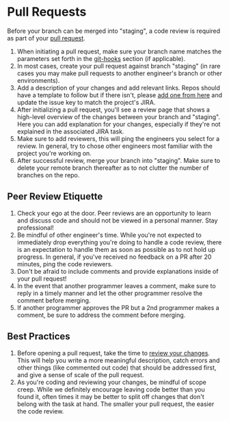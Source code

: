 # Pull Requests

Before your branch can be merged into "staging", a code review is required as part of your [pull request](https://docs.github.com/en/free-pro-team@latest/github/collaborating-with-issues-and-pull-requests/about-pull-requests).

1. When initiating a pull request, make sure your branch name matches the parameters set forth in the [git-hooks](https://github.com/Andrews-McMeel-Universal/amu-code_standards/tree/production/general/github/git-hooks) section (if applicable).
2. In most cases, create your pull request against branch "staging" (in rare cases you may make pull requests to another engineer's branch or other environments).
3. Add a description of your changes and add relevant links. Repos should have a template to follow but if there isn't, please [add one from here](https://github.com/Andrews-McMeel-Universal/amu-code_standards/tree/production/general/github/git-hooks) and update the issue key to match the project's JIRA.
4. After initializing a pull request, you'll see a review page that shows a high-level overview of the changes between your branch and "staging". Here you can add explanation for your changes, especially if they're not explained in the associated JIRA task.
5. Make sure to add reviewers, this will ping the engineers you select for a review. In general, try to chose other engineers most familiar with the project you're working on.
6. After successful review, merge your branch into "staging". Make sure to delete your remote branch thereafter as to not clutter the number of branches on the repo.

## Peer Review Etiquette

1. Check your ego at the door. Peer reviews are an opportunity to learn and discuss code and should not be viewed in a personal manner. Stay professional!
2. Be mindful of other engineer's time. While you're not expected to immediately drop everything you're doing to handle a code review, there is an expectation to handle them as soon as possible as to not hold up progress. In general, if you've received no feedback on a PR after 20 minutes, ping the code reviewers.
3. Don't be afraid to include comments and provide explanations inside of your pull request!
4. In the event that another programmer leaves a comment, make sure to reply in a timely manner and let the other programmer resolve the comment before merging.
5. If another programmer approves the PR but a 2nd programmer makes a comment, be sure to address the comment before merging.

## Best Practices

1. Before opening a pull request, take the time to [review your changes](https://docs.github.com/en/free-pro-team@latest/github/collaborating-with-issues-and-pull-requests/about-comparing-branches-in-pull-requests). This will help you write a more meaningful description, catch errors and other things (like commented out code) that should be addressed first, and give a sense of scale of the pull request.
2. As you're coding and reviewing your changes, be mindful of scope creep. While we definitely encourage leaving code better than you found it, often times it may be better to split off changes that don't belong with the task at hand. The smaller your pull request, the easier the code review.
